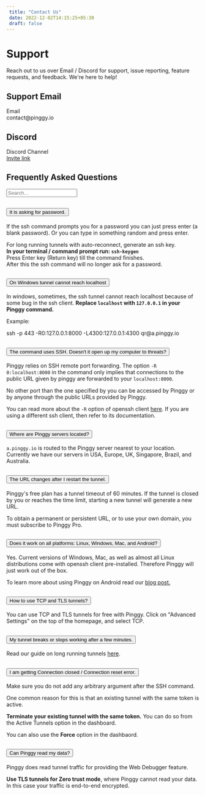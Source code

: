 ```yaml
---
 title: "Contact Us" 
 date: 2022-12-02T14:15:25+05:30 
 draft: false 
---
```


<div class="row" style="max-width: 800px; margin: 0 auto">
  <div class="col-lg-12 col-md-12 mb-4">
    <h1>Support</h1>
    <p>
      Reach out to us over Email / Discord for support, issue reporting, feature requests, and feedback. We're here to help!
    </p>
  </div>

  <div class="col-lg-6 col-md-6">
    <div class="card p-4">
      <h2>Support Email</h2>
      <div class="d-flex flex-row bd-highlight justify-content-start">
        <div class="feature bg-primary bg-gradient text-white rounded-3 mb-3">
          <i class="bi bi-envelope"></i>
        </div>
        <div class="px-2 bd-highlight">
          <div class="feature-name">Email</div>
          <div class="feature-description">contact@pinggy.io</div>
        </div>
      </div>
    </div>
  </div>
  <div class="col-lg-6 col-md-6">
    <div class="card p-4">
      <h2>Discord</h2>
      <div class="d-flex flex-row bd-highlight justify-content-start">
        <div class="feature bg-primary bg-gradient text-white rounded-3 mb-3">
          <i class="bi bi-discord"></i>
        </div>
        <div class="px-2 bd-highlight">
          <div class="feature-name">
            Discord Channel
            <a href="https://discord.com/channels/1102248461149147159" target="_blank">
              <i class="bi bi-arrow-up-right-square"></i>
            </a>
          </div>
          <div class="feature-description">
            <a href="https://discord.gg/KX5DpTs3xx" target="_blank">Invite link</a>
          </div>
        </div>
      </div>
    </div>
  </div>
</div>

<!-- FAQ section-->
<section class="py-5" id="faq" x-data="{ searchTerm: '' }">
  <div class="container">
    <div class="my-3 row justify-content-center">
      <div class="col-lg-12">
        <h2 class="mb-5 text-center fw-light">Frequently Asked Questions</h2>
      </div>
    </div>
    <div class="row justify-content-center mb-3">
      <div class="col-lg-8">
        <input
          type="text"
          id="faqSearch"
          class="form-control"
          placeholder="Search..."
          x-model="searchTerm"
        />
      </div>
    </div>
    <div class="row justify-content-center">
      <div class="col-lg-8">
        <div class="accordion" id="accordionFaq">
          <div
            class="accordion-item"
            x-show="$refs.faq2.innerText.toLowerCase().includes(searchTerm.toLowerCase())"
          >
            <h2 class="accordion-header" id="headingPassword">
              <button
                class="accordion-button collapsed"
                type="button"
                data-bs-toggle="collapse"
                data-bs-target="#collapsePassword"
                aria-expanded="false"
                aria-controls="collapsePassword"
              >
                It is asking for password.
              </button>
            </h2>
            <div
              id="collapsePassword"
              class="accordion-collapse collapse"
              aria-labelledby="headingPassword"
              data-bs-parent="#accordionFaq"
            >
              <div class="accordion-body" x-ref="faq2">
                <p>
                  If the ssh command prompts you for a password you can just
                  press enter (a blank password). Or you can type in something
                  random and press enter.
                </p>
                <div class="alert alert-dark bg-light bg-gradient">
                  For long running tunnels with auto-reconnect, generate an ssh
                  key.
                  <br />
                  <b
                    >In your terminal / command prompt run:
                    <code>ssh-keygen</code></b
                  >
                  <br />Press Enter key (Return key) till the command finishes.
                  <br />
                  After this the ssh command will no longer ask for a password.
                </div>
              </div>
            </div>
          </div>
          <div
            class="accordion-item"
            x-show="$refs.faq2.innerText.toLowerCase().includes(searchTerm.toLowerCase())"
          >
            <h2 class="accordion-header" id="windowslocalhost">
              <button
                class="accordion-button collapsed"
                type="button"
                data-bs-toggle="collapse"
                data-bs-target="#collapsewindowslocalhost"
                aria-expanded="false"
                aria-controls="collapsewindowslocalhost"
              >
                On Windows tunnel cannot reach localhost
              </button>
            </h2>
            <div
              id="collapsewindowslocalhost"
              class="accordion-collapse collapse"
              aria-labelledby="windowslocalhost"
              data-bs-parent="#accordionFaq"
            >
              <div class="accordion-body" x-ref="faq2">
                <p>
                  In windows, sometimes, the ssh tunnel cannot reach localhost because of some bug in the ssh client. <b>Replace <code>localhost</code> with <code>127.0.0.1</code> in your Pinggy command.</b>
                </p>
                <p>Example:</p>
                <div class="alert alert-dark bg-light bg-gradient">
                  ssh -p 443 -R0:127.0.0.1:8000 -L4300:127.0.0.1:4300 qr@a.pinggy.io
                </div>
              </div>
            </div>
          </div>
          <div
            class="accordion-item"
            x-show="$refs.faq1.innerText.toLowerCase().includes(searchTerm.toLowerCase())"
          >
            <h2 class="accordion-header" id="headingOne">
              <button
                class="accordion-button collapsed"
                type="button"
                data-bs-toggle="collapse"
                data-bs-target="#collapseOne"
                aria-expanded="false"
                aria-controls="collapseOne"
              >
                The command uses SSH. Doesn't it open up my computer to threats?
              </button>
            </h2>
            <div
              id="collapseOne"
              class="accordion-collapse collapse"
              aria-labelledby="headingOne"
              data-bs-parent="#accordionFaq"
            >
              <div class="accordion-body" x-ref="faq1">
                <p>
                  Pinggy relies on SSH remote port forwarding. The option
                  <code>-R 0:localhost:8000</code> in the command only implies
                  that connections to the public URL given by pinggy are
                  forwarded to your <code>localhost:8000</code>.
                </p>
                <p class="alert alert-dark bg-light bg-gradient">
                  No other port than the one specified by you can be accessed by
                  Pinggy or by anyone through the public URLs provided by
                  Pinggy.
                </p>
                <p>
                  You can read more about the <code>-R</code> option of openssh
                  client
                  <a
                    href="https://man7.org/linux/man-pages/man1/ssh.1.html"
                    target="_blank"
                    >here</a
                  >. If you are using a different ssh client, then refer to its
                  documentation.
                </p>
              </div>
            </div>
          </div>
          <div
            class="accordion-item"
            x-show="$refs.faq3.innerText.toLowerCase().includes(searchTerm.toLowerCase())"
          >
            <h2 class="accordion-header" id="headingServerLocation">
              <button
                class="accordion-button collapsed"
                type="button"
                data-bs-toggle="collapse"
                data-bs-target="#collapseServerLocation"
                aria-expanded="false"
                aria-controls="collapseServerLocation"
              >
                Where are Pinggy servers located?
              </button>
            </h2>
            <div
              id="collapseServerLocation"
              class="accordion-collapse collapse"
              aria-labelledby="headingServerLocation"
              data-bs-parent="#accordionFaq"
            >
              <div class="accordion-body" x-ref="faq3">
                <p>
                  <code>a.pinggy.io</code> is routed to the Pinggy server
                  nearest to your location. Currently we have our servers in
                  USA, Europe, UK, Singapore, Brazil, and Australia.
                </p>
              </div>
            </div>
          </div>
          <div
            class="accordion-item"
            x-show="$refs.faq4.innerText.toLowerCase().includes(searchTerm.toLowerCase())"
          >
            <h2 class="accordion-header" id="headingTwo">
              <button
                class="accordion-button collapsed"
                type="button"
                data-bs-toggle="collapse"
                data-bs-target="#collapseTwo"
                aria-expanded="false"
                aria-controls="collapseTwo"
              >
                The URL changes after I restart the tunnel.
              </button>
            </h2>
            <div
              id="collapseTwo"
              class="accordion-collapse collapse"
              aria-labelledby="headingTwo"
              data-bs-parent="#accordionFaq"
            >
              <div class="accordion-body" x-ref="faq4">
                <p>
                  Pinggy's free plan has a tunnel timeout of 60 minutes. If the
                  tunnel is closed by you or reaches the time limit, starting a
                  new tunnel will generate a new URL.
                </p>
                <p>
                  To obtain a permanent or persistent URL, or to use your own
                  domain, you must subscribe to Pinggy Pro.
                </p>
              </div>
            </div>
          </div>
          <div
            class="accordion-item"
            x-show="$refs.faq5.innerText.toLowerCase().includes(searchTerm.toLowerCase())"
          >
            <h2 class="accordion-header" id="headingThree">
              <button
                class="accordion-button collapsed"
                type="button"
                data-bs-toggle="collapse"
                data-bs-target="#collapseThree"
                aria-expanded="false"
                aria-controls="collapseThree"
              >
                Does it work on all platforms: Linux, Windows, Mac, and Android?
              </button>
            </h2>
            <div
              id="collapseThree"
              class="accordion-collapse collapse"
              aria-labelledby="headingThree"
              data-bs-parent="#accordionFaq"
            >
              <div class="accordion-body" x-ref="faq5">
                <p>
                  Yes. Current versions of Windows, Mac, as well as almost all
                  Linux distributions come with openssh client pre-installed.
                  Therefore Pinggy will just work out of the box.
                </p>
                <p>
                  To learn more about using Pinggy on Android read our
                  <a
                    href="https://pinggy.io/blog/host_website_on_android/"
                    target="_blank"
                    >blog post.</a
                  >
                </p>
              </div>
            </div>
          </div>
          <div
            class="accordion-item"
            x-show="$refs.faq6.innerText.toLowerCase().includes(searchTerm.toLowerCase())"
          >
            <h2 class="accordion-header" id="headingFour">
              <button
                class="accordion-button collapsed"
                type="button"
                data-bs-toggle="collapse"
                data-bs-target="#collapseFour"
                aria-expanded="false"
                aria-controls="collapseFour"
              >
                How to use TCP and TLS tunnels?
              </button>
            </h2>
            <div
              id="collapseFour"
              class="accordion-collapse collapse"
              aria-labelledby="headingFour"
              data-bs-parent="#accordionFaq"
            >
              <div class="accordion-body" x-ref="faq6">
                <p>
                  You can use TCP and TLS tunnels for free with Pinggy. Click on
                  "Advanced Settings" on the top of the homepage, and select
                  TCP.
                </p>
              </div>
            </div>
          </div>
          <div
            class="accordion-item"
            x-show="$refs.faq7.innerText.toLowerCase().includes(searchTerm.toLowerCase())"
          >
            <h2 class="accordion-header" id="headingFive">
              <button
                class="accordion-button collapsed"
                type="button"
                data-bs-toggle="collapse"
                data-bs-target="#collapseFive"
                aria-expanded="false"
                aria-controls="collapseFive"
              >
                My tunnel breaks or stops working after a few minutes.
              </button>
            </h2>
            <div
              id="collapseFive"
              class="accordion-collapse collapse"
              aria-labelledby="headingFive"
              data-bs-parent="#accordionFaq"
            >
              <div class="accordion-body" x-ref="faq7">
                <p>
                  Read our guide on long running tunnels
                  <a
                    href="https://pinggy.io/docs/guides/long_running_tunnels/"
                    target="_blank"
                    >here</a
                  >.
                </p>
              </div>
            </div>
          </div>
          <div
            class="accordion-item"
            x-show="$refs.faq8.innerText.toLowerCase().includes(searchTerm.toLowerCase())"
          >
            <h2 class="accordion-header" id="headingConnectionReset">
              <button
                class="accordion-button collapsed"
                type="button"
                data-bs-toggle="collapse"
                data-bs-target="#collapseConnectionReset"
                aria-expanded="false"
                aria-controls="collapseConnectionReset"
              >
                I am getting Connection closed / Connection reset error.
              </button>
            </h2>
            <div
              id="collapseConnectionReset"
              class="accordion-collapse collapse"
              aria-labelledby="headingConnectionReset"
              data-bs-parent="#accordionFaq"
            >
              <div class="accordion-body" x-ref="faq8">
                <p>
                  Make sure you do not add any arbitrary argument after the SSH command.
                </p>
                <p>
                  One common reason for this is that an existing tunnel
                  with the same token is active.
                </p>
                <p>
                  <b>Terminate your existing tunnel with the same token.</b> You
                  can do so from the Active Tunnels option in the dashboard.
                </p>
                <p>
                  You can also use the <b>Force</b> option in the dashbaord.
                </p>
              </div>
            </div>
          </div>
          <div
            class="accordion-item"
            x-show="$refs.faq9.innerText.toLowerCase().includes(searchTerm.toLowerCase())"
          >
            <h2 class="accordion-header" id="headingSix">
              <button
                class="accordion-button collapsed"
                type="button"
                data-bs-toggle="collapse"
                data-bs-target="#collapseSix"
                aria-expanded="false"
                aria-controls="collapseSix"
              >
                Can Pinggy read my data?
              </button>
            </h2>
            <div
              id="collapseSix"
              class="accordion-collapse collapse"
              aria-labelledby="headingSix"
              data-bs-parent="#accordionFaq"
            >
              <div class="accordion-body" x-ref="faq9">
                <p>
                  Pinggy does read tunnel traffic for providing the Web Debugger
                  feature.
                </p>
                <p>
                  <b>Use TLS tunnels for Zero trust mode</b>, where Pinggy
                  cannot read your data. In this case your traffic is end-to-end
                  encrypted.
                </p>
              </div>
            </div>
          </div>
        </div>
      </div>
    </div>
  </div>
</section>
